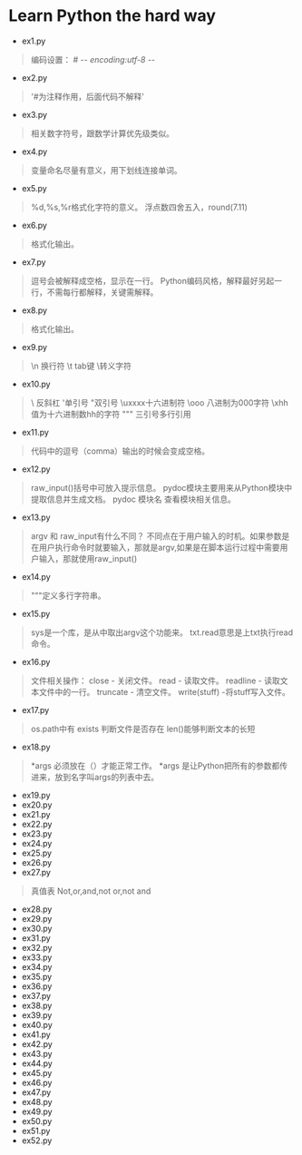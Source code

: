 ﻿# Learn Python the hard way

- ex1.py
> 编码设置： # -*- encoding:utf-8 -*-

- ex2.py
> '#为注释作用，后面代码不解释'

- ex3.py
> 相关数字符号，跟数学计算优先级类似。

- ex4.py
> 变量命名尽量有意义，用下划线连接单词。

- ex5.py
> %d,%s,%r格式化字符的意义。 
浮点数四舍五入，round(7.11)

- ex6.py
> 格式化输出。

- ex7.py
> 逗号会被解释成空格，显示在一行。
Python编码风格，解释最好另起一行，不需每行都解释，关键需解释。

- ex8.py
> 格式化输出。

- ex9.py
> \n 换行符 \t tab键 \转义字符

- ex10.py
> \\ 反斜杠 \'单引号 \"双引号 \uxxxx十六进制符  \ooo 八进制为000字符 \xhh值为十六进制数hh的字符
""" 三引号多行引用

- ex11.py
> 代码中的逗号（comma）输出的时候会变成空格。

- ex12.py
> raw_input()括号中可放入提示信息。
pydoc模块主要用来从Python模块中提取信息并生成文档。
pydoc 模块名 查看模块相关信息。

- ex13.py
> argv 和 raw_input有什么不同？
不同点在于用户输入的时机。如果参数是在用户执行命令时就要输入，那就是argv,如果是在脚本运行过程中需要用户输入，那就使用raw_input()

- ex14.py
> """定义多行字符串。

- ex15.py
> sys是一个库，是从中取出argv这个功能来。
txt.read意思是上txt执行read命令。

- ex16.py
> 文件相关操作：
close - 关闭文件。
read - 读取文件。
readline - 读取文本文件中的一行。
truncate - 清空文件。
write(stuff) -将stuff写入文件。

- ex17.py
> os.path中有 exists 判断文件是否存在
len()能够判断文本的长短

- ex18.py
> *args 必须放在（）才能正常工作。
*args 是让Python把所有的参数都传进来，放到名字叫args的列表中去。
- ex19.py
- ex20.py
- ex21.py
- ex22.py
- ex23.py
- ex24.py
- ex25.py
- ex26.py
- ex27.py
> 真值表 Not,or,and,not or,not and
- ex28.py
- ex29.py
- ex30.py
- ex31.py
- ex32.py
- ex33.py
- ex34.py
- ex35.py
- ex36.py
- ex37.py
- ex38.py
- ex39.py
- ex40.py
- ex41.py
- ex42.py
- ex43.py
- ex44.py
- ex45.py
- ex46.py
- ex47.py
- ex48.py
- ex49.py
- ex50.py
- ex51.py
- ex52.py



